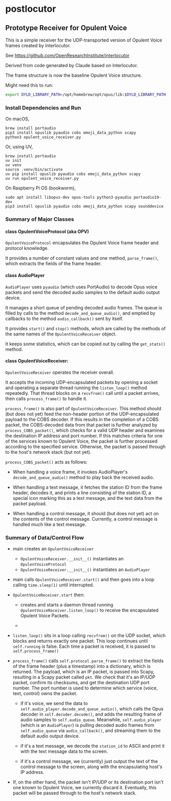 # postlocutor
## Prototype Receiver for Opulent Voice

This is a simple receiver for the UDP-transported version of
Opulent Voice frames created by Interlocutor.

See https://github.com/OpenResearchInstitute/interlocutor

Derived from code generated by Claude based on Interlocutor.

The frame structure is now the baseline Opulent Voice structure.

Might need this to run:
```sh
export DYLD_LIBRARY_PATH=/opt/homebrew/opt/opus/lib:$DYLD_LIBRARY_PATH
```

### Install Dependencies and Run

On macOS,
```
brew install portaudio
pip3 install opuslib pyaudio cobs emoji_data_python scapy
python3 opulent_voice_receiver.py
```
Or, using UV,
```
brew install portaudio
uv init
uv venv
source .venv/bin/activate
uv pip install opuslib pyaudio cobs emoji_data_python scapy
uv run opulent_voice_receiver.py
```

On Raspberry Pi OS (bookworm),
```
sudo apt install libopus-dev opus-tools python3-pyaudio portaudio19-dev
pip3 install opuslib pyaudio cobs emoji_data_python scapy sounddevice
```

### Summary of Major Classes

#### class OpulentVoiceProtocol (aka OPV)

`OpulentVoiceProtocol` encapsulates the Opulent Voice frame header and
protocol knowledge.

It provides a number of constant values and one method, `parse_frame()`,
which extracts the fields of the frame header.

#### class AudioPlayer

`AudioPlayer` uses `pyaudio` (which uses PortAudio) to decode Opus voice
packets and send the decoded audio samples to the default audio output
device.

It manages a short queue of pending decoded audio frames. The queue is
filled by calls to the method `decode_and_queue_audio()`, and emptied by
callbacks to the method `audio_callback()` sent by itself.

It provides `start()` and `stop()` methods, which are called by the methods
of the same names of the `OpulentVoiceReceiver` object.

It keeps some statistics, which can be copied out by calling the
`get_stats()` method.

#### class OpulentVoiceReceiver:

`OpulentVoiceReceiver` operates the receiver overall.

It accepts the incoming UDP-encapsulated packets by opening a socket
and operating a separate thread running the `listen_loop()` method repeatedly.
That thread blocks on a `recvfrom()` call until a packet arrives, then calls
`process_frame()` to handle it.

`process_frame()` is also part of `OpulentVoiceReceiver`. This method should
(but does not yet) feed the non-header portion of the UDP-encapsulated
payload to the COBS decoder. If this results in the completion of a COBS
packet, the COBS-decoded data from that packet is further analyzed by
`process_COBS_packet()`, which checks for a valid UDP header and examines
the destination IP address and port number. If this matches criteria for
one of the services known to Opulent Voice, the packet is further processed
according to the specified service. Otherwise, the packet is passed through
to the host's network stack (but not yet).

`process_COBS_packet()` acts as follows:

* When handling a voice frame, it invokes AudioPlayer's
`decode_and_queue_audio()` method to play back the received audio.

* When handling a text message, it fetches the station ID from the
frame header, decodes it, and prints a line consisting of the station ID,
a special icon marking this as a text message, and the text data from
the packet payload.

* When handling a control message, it should (but does not yet) act
on the contents of the control message. Currently, a control message is
handled much like a text message.

### Summary of Data/Control Flow

* main creates an `OpulentVoiceReceiver`
    - `OpulentVoiceReceiver.__init__()` instantiates an `OpulentVoiceProtocol`
    - `OpulentVoiceReceiver.__init__()` instantiates an `AudioPlayer`

* main calls `OpulentVoiceReceiver.start()` and then goes into a
loop calling `time.sleep(1)` until interrupted.

* `OpulentVoiceReceiver.start` then:
    - creates and starts a daemon thread running 
    `OpulentVoiceReceiver.listen_loop()` to receive the encapsulated
    Opulent Voice Packets.

    - 

* `listen_loop()` sits in a loop calling `recvfrom()` on the UDP socket,
which blocks and returns exactly one packet. This loop continues until
`self.running` is false. Each time a packet is received, it is passed
to `self.process_frame()`

* `process_frame()` calls `self.protocol.parse_frame()` to extract the fields
of the frame header (plus a timestamp) into a dictionary, which is returned.
The payload, which is an IP packet, is passed into Scapy, resulting in a
Scapy packet called `pkt`.  We check that it's an IP/UDP packet, confirm its
checksums, and get the destination UDP port number. The port number is
used to determine which service (voice, text, control) owns the packet.

    - if it's voice, we send the data to `self.audio_player.decode_and_queue_audio()`,
which calls the Opus decoder in `self.decoder.decode()`, and adds the resulting
frame of audio samples to `self.audio_queue`. Meanwhile, `self.audio_player`
(which is an `AudioPlayer`) is pulling decoded audio frames from `self.audio_queue`
via `audio_callback()`, and streaming them to the default audio output device.

    - if it's a text message, we decode the `station_id` to ASCII and print
    it with the text message data to the screen.

    - if it's a control message, we (currently) just output the text of the
    control message to the screen, along with the encapsulating host's
    IP address.

* If, on the other hand, the packet isn't IP/UDP or its destination port
isn't one known to Opulent Voice, we currently discard it. Eventually,
this packet will be passed through to the host's network stack.
